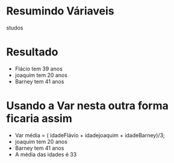 # Resumindo Váriaveis

 studos

# Resultado

- Flácio tem 39 anos
- joaquim tem 20 anos
- Barney tem 41 anos

# Usando a Var nesta outra forma ficaria assim

- Var  média = ( idadeFlávio + idadejoaquim + idadeBarney)/3;
- joaquim tem 20 anos
- Barney tem 41 anos
- A média das idades é 33
